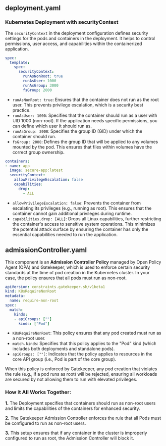 ## deployment.yaml

### Kubernetes Deployment with securityContext
The ```securityContext``` in the deployment configuration defines security settings for the pods and containers in the deployment. It helps to control permissions, user access, and capabilities within the containerized application.

```yaml
spec:
  template:
    spec:
      securityContext:
        runAsNonRoot: true
        runAsUser: 1000
        runAsGroup: 3000
        fsGroup: 2000
```

- ```runAsNonRoot: true```: Ensures that the container does not run as the root user. This prevents privilege escalation, which is a security best practice.
- ```runAsUser: 1000```: Specifies that the container should run as a user with UID 1000 (non-root). If the application needs specific permissions, you can define which user it should run as.
- ```runAsGroup: 3000```: Specifies the group ID (GID) under which the container should run.
- ```fsGroup: 2000```: Defines the group ID that will be applied to any volumes mounted by the pod. This ensures that files within volumes have the correct group ownership.

```yaml
containers:
- name: app
  image: secure-app:latest
  securityContext:
    allowPrivilegeEscalation: false
    capabilities:
      drop:
        - ALL
```

- ```allowPrivilegeEscalation: false```: Prevents the container from escalating its privileges (e.g., running as root). This ensures that the container cannot gain additional privileges during runtime.
- ```capabilities.drop: [ALL]```: Drops all Linux capabilities, further restricting the container's access to sensitive system operations. This minimizes the potential attack surface by ensuring the container has only the essential capabilities needed to run the application.


## admissionController.yaml

This component is an **Admission Controller Policy** managed by Open Policy Agent (OPA) and Gatekeeper, which is used to enforce certain security standards at the time of pod creation in the Kubernetes cluster. In your case, the policy ensures that all pods must run as non-root.

```yaml
apiVersion: constraints.gatekeeper.sh/v1beta1
kind: K8sRequireNonRoot
metadata:
  name: require-non-root
spec:
  match:
    kinds:
    - apiGroups: [""]
      kinds: ["Pod"]
```

- ```K8sRequireNonRoot```: This policy ensures that any pod created must run as a non-root user.
- ```match.kinds```: Specifies that this policy applies to the "Pod" kind (which includes both deployments and standalone pods).
- ```apiGroups: [""]```: Indicates that the policy applies to resources in the core API group (i.e., Pod is part of the core group).

When this policy is enforced by Gatekeeper, any pod creation that violates the rule (e.g., if a pod runs as root) will be rejected, ensuring all workloads are secured by not allowing them to run with elevated privileges.

### How It All Works Together:
**1.** The Deployment specifies that containers should run as non-root users and limits the capabilities of the containers for enhanced security.

**2.** The Gatekeeper Admission Controller enforces the rule that all Pods must be configured to run as non-root users.

**3.** This setup ensures that if any container in the cluster is improperly configured to run as root, the Admission Controller will block it.

